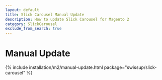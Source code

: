 ```yaml
---
layout: default
title: Slick Carousel Manual Update
description: How to update Slick Carousel for Magento 2
category: SlickCarousel
exclude_from_search: true
---
```


# Manual Update

{% include installation/m2/manual-update.html package="swissup/slick-carousel" %}
